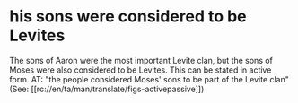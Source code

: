 # his sons were considered to be Levites

The sons of Aaron were the most important Levite clan, but the sons of Moses were also considered to be Levites. This can be stated in active form. AT: "the people considered Moses' sons to be part of the Levite clan" (See: [[rc://en/ta/man/translate/figs-activepassive]])

